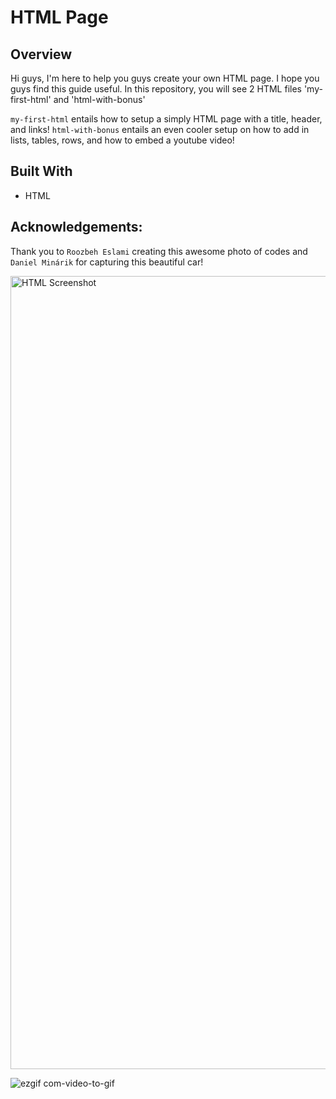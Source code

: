 # HTML Page 

## Overview
Hi guys, I'm here to help you guys create your own HTML page. I hope you guys find this guide useful. In this repository, you will see 2 HTML files 'my-first-html' and 'html-with-bonus'

`my-first-html` entails how to setup a simply HTML page with a title, header, and links! 
`html-with-bonus` entails an even cooler setup on how to add in lists, tables, rows, and how to embed a youtube video!

## Built With
* HTML

## Acknowledgements: 
Thank you to `Roozbeh Eslami` creating this awesome photo of codes and `Daniel Minárik` for capturing this beautiful car! 

<img width="1269" alt="HTML Screenshot" src="https://user-images.githubusercontent.com/55514757/82719419-73247880-9c78-11ea-8238-97be826f2bd8.png">

![ezgif com-video-to-gif](https://user-images.githubusercontent.com/55514757/82719453-c8f92080-9c78-11ea-96a3-e3ac275afb3c.gif)